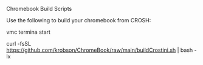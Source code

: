 Chromebook Build Scripts

Use the following to build your chromebook from CROSH:

  vmc termina start
  
  curl -fsSL https://github.com/krobson/ChromeBook/raw/main/buildCrostini.sh | bash -lx
